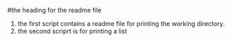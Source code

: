 #the  heading for the readme file 
1. the first script contains a readme file for printing the working directory.
2. the second scriprt is for printing a list

